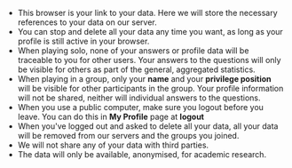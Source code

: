 - This browser is your link to your data. Here we will store the necessary references to
  your data on our server. 
- You can stop and delete all your data any time you want, as long as your profile is
  still active in your browser. 
- When playing solo, none of your answers or profile data will be traceable to you for
  other users. Your answers to the questions will only be visible for others as part of
  the general, aggregated statistics.
- When playing in a group, only your **name** and your **privilege position** will be
  visible for other participants in the group. Your profile information will not be
  shared, neither will individual answers to the questions. 
- When you use a public computer, make sure you logout before you leave. You can do this
  in **My Profile** page at **logout** 
- When you've logged out and asked to delete all your data, all your data will be removed
  from our servers and the groups you joined. 
- We will not share any of your data with third parties.
- The data will only be available, anonymised, for academic research.
